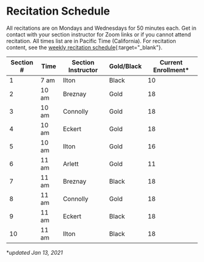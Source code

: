 # Recitation Schedule

All recitations are on Mondays and Wednesdays for 50 minutes each. Get in contact with your section instructor for Zoom links or if you cannot attend recitation. All times list are in Pacific Time (California). For recitation content, see the [weekly recitation schedule](recitations){:target="_blank"}.

Section # | Time | Section Instructor | Gold/Black | Current Enrollment*
---|---|---|--- | ---
1 | 7 am | Ilton | Black | 10
2 | 10 am | Breznay | Gold  | 18
3 | 10 am | Connolly | Gold | 18
4 | 10 am | Eckert | Gold | 18
5 | 10 am | Ilton | Gold | 16
6 | 11 am | Arlett | Gold  | 11
7 | 11 am | Breznay | Black | 18
8 | 11 am | Connolly | Gold | 18
9 | 11 am | Eckert | Black  | 18 
10 | 11 am | Ilton | Black | 18

**updated Jan 13, 2021*